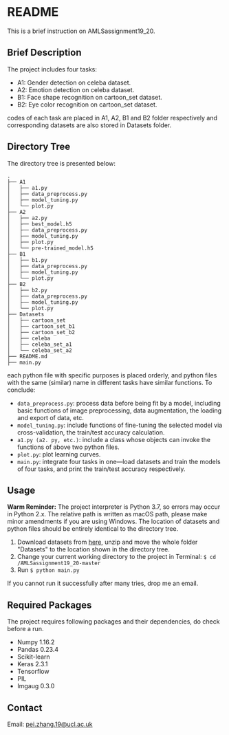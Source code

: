 # README
This is a brief instruction on AMLSassignment19_20. 
## Brief Description

The project includes four tasks:

- A1: Gender detection on celeba dataset.
- A2: Emotion detection on celeba dataset.
- B1: Face shape recognition on cartoon_set dataset.
- B2: Eye color recognition on cartoon_set dataset.

codes of each task are placed in A1, A2, B1 and B2 folder respectively and corresponding datasets are also stored in Datasets folder. 

## Directory Tree

The directory tree is presented below: 

```
.
├── A1
│   ├── a1.py
│   ├── data_preprocess.py
│   ├── model_tuning.py
│   └── plot.py
├── A2
│   ├── a2.py
│   ├── best_model.h5
│   ├── data_preprocess.py
│   ├── model_tuning.py
│   ├── plot.py
│   └── pre-trained_model.h5
├── B1
│   ├── b1.py
│   ├── data_preprocess.py
│   ├── model_tuning.py
│   └── plot.py
├── B2
│   ├── b2.py
│   ├── data_preprocess.py
│   ├── model_tuning.py
│   └── plot.py
├── Datasets
│   ├── cartoon_set
│   ├── cartoon_set_b1
│   ├── cartoon_set_b2
│   ├── celeba
│   ├── celeba_set_a1
│   └── celeba_set_a2
├── README.md
├── main.py
```

each python file with specific purposes is placed orderly, and python files with the same (similar) name in different tasks have similar functions. To conclude: 

- ```data_preprocess.py```: process data before being fit by a model, including basic functions of image preprocessing, data augmentation, the loading and export of data, etc. 
- ```model_tuning.py```: include functions of fine-tuning the selected model via cross-validation, the train/test accuracy calculation.
- ```a1.py (a2. py, etc.)```: include a class whose objects can invoke the functions of above two python files.
- ```plot.py```: plot learning curves.
- ```main.py```: integrate four tasks in one—load datasets and train the models of four tasks, and print the train/test accuracy respectively.

## Usage

**Warm Reminder:** The project interpreter is Python 3.7, so errors may occur in Python 2.x. The relative path is written as macOS path, please make minor amendments if you are using Windows. The location of datasets and python files should be entirely identical to the directory tree.

1. Download datasets from [here](https://liveuclac-my.sharepoint.com/:u:/g/personal/uceepz0_ucl_ac_uk/ETa2W6cIuEZDgY-CCApBzVEBjGVlpueyplPIQ74ICzKs3Q?e=7L0O03), unzip and move the whole folder "Datasets" to the location shown in the directory tree.
2. Change your current working directory to the project in Terminal: ```$ cd /AMLSassignment19_20-master```	
3. Run ```$ python main.py```

If you cannot run it successfully after many tries, drop me an email.

## Required Packages

The project requires following packages and their dependencies, do check before a run.

- Numpy 1.16.2
- Pandas 0.23.4 
- Scikit-learn
- Keras 2.3.1
- Tensorflow
- PIL
- Imgaug 0.3.0 

## Contact

Email: pei.zhang.19@ucl.ac.uk
